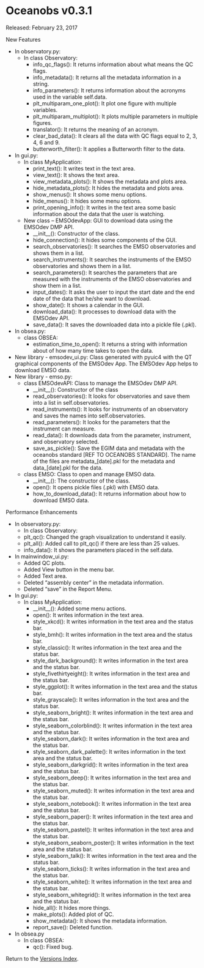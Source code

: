 # Oceanobs v0.3.1

Released: February 23, 2017

New Features

* In observatory.py:
  * In class Observatory:
    * info_qc_flags(): It returns information about what means the QC flags.
    * info_metadata(): It returns all the metadata information in a string.
    * info_parameters(): It returns information about the acronyms used in the variable self.data.
    * plt_multiparam_one_plot(): It plot one figure with multiple variables.
    * plt_multiparam_multiplot():  It plots multiple parameters in multiple figures.
    * translator(): It returns the meaning of an acronym.
    * clear_bad_data(): It clears all the data with QC flags equal to 2, 3, 4, 6 and 9.
    * butterworth_filter(): It applies a Butterworth filter to the data.
* In gui.py:
  * In class MyApplication:
    * print_text(): It writes text in the text area.
    * view_text(): It shows the text area.
    * view_metadata_plots(): It shows the metadata and plots area.
    * hide_metadata_plots(): It hides the metadata and plots area.
    * show_menus(): It shows some menu options.
    * hide_menus(): It hides some menu options.
    * print_opening_info(): It writes in the text area some basic information about the data that the user is watching.
  * New class – EMSOdevApp: GUI to download data using the EMSOdev DMP API.
    * \_\_init\_\_(): Constructor of the class.
    * hide_connection(): It hides some components of the GUI.
    * search_observatories(): It searches the EMSO observatories and shows them in a list.
    * search_instruments(): It searches the instruments of the EMSO observatories and shows them in a list.
    * search_parameters(): It searches the parameters that are measured with the instruments of the EMSO observatories and show them in a list.
    * input_dates(): It asks the user to input the start date and the end date of the data that he/she want to download.
    * show_date(): It shows a calendar in the GUI.
    * download_data(): It processes to download data with the EMSOdev API.
    * save_data(): It saves the downloaded data into a pickle file (.pkl).
* In obsea.py:
  * class OBSEA:
    * estimation_time_to_open(): It returns a string with information about of how many time takes to open the data.
* New library - emsodev_ui.py: Class generated with pyuic4 with the QT graphical components of the EMSOdev App. The EMSOdev App helps to download EMSO data.
* New library - emso.py:
  * class EMSOdevAPI: Class to manage the EMSOdev DMP API.
    * \_\_init\_\_(): Constructor of the class
    * read_observatories(): It looks for observatories and save them into a list in self.observatories.
    * read_instruments(): It looks for instruments of an observatory and saves the names into self.observatories.
    * read_parameters(): It looks for the parameters that the instrument can measure.
    * read_data(): It downloads data from the parameter, instrument, and observatory selected.
    * save_as_pickle(): Save the EGIM data and metadata with the oceanobs standard [REF TO OCEANOBS STANDARD]. The name of the files are metadata_[date].pkl for the metadata and data_[date].pkl for the data.
  * class EMSO: Class to open and manage EMSO data.
    * \_\_init\_\_(): The constructor of the class.
    * open(): It opens pickle files (.pkl) with EMSO data.
    * how_to_download_data(): It returns information about how to download EMSO data.

Performance Enhancements

* In observatory.py:
  * In class Observatory:
  * plt_qc(): Changed the graph visualization to understand it easily.
  * plt_all(): Added call to plt_qc() if there are less than 25 values.
  * info_data(): It shows the parameters placed in the self.data.
* In mainwindow_ui.py:
  * Added QC plots.
  * Added View button in the menu bar.
  * Added Text area.
  * Deleted “assembly center” in the metadata information.
  * Deleted “save” in the Report Menu.
* In gui.py:
  * In class MyApplication:
    * \_\_init\_\_(): Added some menu actions.
    * open(): It writes information in the text area.
    * style_xkcd(): It writes information in the text area and the status bar.
    * style_bmh(): It writes information in the text area and the status bar.
    * style_classic(): It writes information in the text area and the status bar.
    * style_dark_background(): It writes information in the text area and the status bar.
    * style_fivethirtyeight(): It writes information in the text area and the status bar.
    * style_ggplot(): It writes information in the text area and the status bar.
    * style_grayscale(): It writes information in the text area and the status bar.
    * style_seaborn_bright(): It writes information in the text area and the status bar.
    * style_seaborn_colorblind(): It writes information in the text area and the status bar.
    * style_seaborn_dark(): It writes information in the text area and the status bar.
    * style_seaborn_dark_palette(): It writes information in the text area and the status bar.
    * style_seaborn_darkgrid(): It writes information in the text area and the status bar.
    * style_seaborn_deep(): It writes information in the text area and the status bar.
    * style_seaborn_muted(): It writes information in the text area and the status bar.
    * style_seaborn_notebook(): It writes information in the text area and the status bar.
    * style_seaborn_paper(): It writes information in the text area and the status bar.
    * style_seaborn_pastel(): It writes information in the text area and the status bar.
    * style_seaborn_seaborn_poster(): It writes information in the text area and the status bar.
    * style_seaborn_talk(): It writes information in the text area and the status bar.
    * style_seaborn_ticks(): It writes information in the text area and the status bar.
    * style_seaborn_white(): It writes information in the text area and the status bar.
    * style_seaborn_whitegrid(): It writes information in the text area and the status bar.
    * hide_all(): It hides more things.
    * make_plots(): Added plot of QC.
    * show_metadata(): It shows the metadata information.
    * report_save(): Deleted function.
* In obsea.py
  * In class OBSEA:
    * qc(): Fixed bug.

Return to the [Versions Index](index_versions.md).
